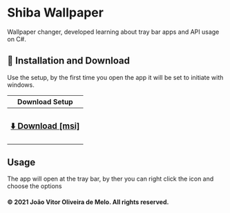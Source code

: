 # Shiba Wallpaper

Wallpaper changer, developed learning about tray bar apps and API usage on C#.

## 🚀 Installation and Download

Use the setup, by the first time you open the app it will be set to initiate with windows.


<div align="center">

| Download Setup |
| :------------: |
| <h3><a href="https://github.com/JhonesBR/ShibaWallpaper/raw/main/Setup/Release/ShibaWallpaperSetup.msi">⬇️ Download [msi]</a></h3> | 
</div>

## Usage
The app will open at the tray bar, by ther you can right click the icon and choose the options


#### © 2021 João Vitor Oliveira de Melo. All rights reserved.
